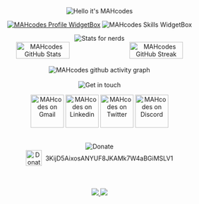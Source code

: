 <div align="center">
<img src="https://readme-typing-svg.demolab.com?font=Poppins&pause=1000&duration=4000&color=00C6FF&center=true&width=435&repeat=false&lines=%F0%9F%91%8B+Hey%2C+it's+MAH.codes!+%F0%9F%91%8B" alt="Hello it's MAHcodes" />

<a href="https://github.com/MAHcodes"><img src="https://github-widgetbox.vercel.app/api/profile?username=MAHcodes&amp;theme=darkmode&amp;data=followers,repositories,stars,commits" alt="MAHcodes Profile WidgetBox"></a>
<img src="https://github-widgetbox.vercel.app/api/skills?languages=html,css,sass,tailwind,js,ts,react,next,go,git,firebase,linux,bash,lua&amp;theme=darkmode" alt="MAHcodes Skills WidgetBox">

<img src="https://readme-typing-svg.demolab.com?font=Poppins&pause=1000&duration=4000&color=00C6FF&center=true&width=435&repeat=false&lines=%F0%9F%93%88+Stats+for+nerds+%F0%9F%93%88" alt="Stats for nerds" />

<div style="display:flex;">
    <img width="49%" src="https://github-readme-stats.vercel.app/api?username=MAHcodes&show_icons=true&theme=dark&bg_color=161c1c&hide_border=true&icon_color=00c6ff&title_color=00c6ff&border_radius=16" alt="MAHcodes GitHub Stats">
    <span style="display:inline-block;width:2%"></span>
    <img width="49%" src="https://streak-stats.demolab.com/?user=MAHcodes&theme=dark&background=161c1c&hide_border=true&border_radius=16&ring=00c6ff&fire=00c6ff&currStreakLabel=00c6ff" alt="MAHcodes GitHub Streak">
</div>
<br>

<img src="https://github-readme-activity-graph.cyclic.app/graph?username=MAHcodes&amp;theme=xcode&amp;bg_color=161c1c&amp;point=00c6ff&amp;line=caf0ff&amp;color=e4e6eb&amp;title_color=e4e6eb&amp;hide_border=true&amp;radius=16" alt="MAHcodes github activity graph">

<br>
<br>

<img src="https://readme-typing-svg.demolab.com?font=Poppins&pause=1000&duration=4000&color=00C6FF&center=true&width=435&repeat=false&lines=%F0%9F%A4%9D+Get+in+touch!+%F0%9F%A4%9D" alt="Get in touch" />

<a href="mailto:mahdotcodes@gmail.com"><img width="75" src="https://media4.giphy.com/media/mHzd6Y8fz1pW1JcfXR/200w.webp?cid=ecf05e47hsrlbsl1zm0w72gijhzk11tg0djsf119lcejgz2w&ep=v1_stickers_search&rid=200w.webp&ct=s" alt="MAHcodes on Gmail"></a>
<a href="https://www.linkedin.com/in/mah-codes-66b0671b7/"><img width="75" src="https://user-images.githubusercontent.com/74038190/235294012-0a55e343-37ad-4b0f-924f-c8431d9d2483.gif" alt="MAHcodes on Linkedin"></a>
<a href="https://twitter.com/MAHcodes"><img width="75" src="https://media0.giphy.com/media/N7sG50flbD9pS/200w.webp?cid=ecf05e470rfdhac0jdai71d7fmgumyjy5h2gvc9xivot96yx&ep=v1_stickers_search&rid=200w.webp&ct=s" alt="MAHcodes on Twitter"></a>
<a href=https://discord.com/users/404595695195258880><img width="75" src="https://user-images.githubusercontent.com/74038190/235294015-47144047-25ab-417c-af1b-6746820a20ff.gif" alt="MAHcodes on Discord"></a>

<br>


<img src="https://readme-typing-svg.demolab.com?font=Poppins&pause=1000&duration=4000&color=00C6FF&center=true&width=235&repeat=false&lines=%E2%82%BF+Donate+%E2%82%BF+" alt="Donate" />
<br>

<div align="center" style="display:flex;align-items:center;gap:0.5rem;justify-content:center;">
<img width="36" src="https://media2.giphy.com/media/dt1GOk4LEoZRfE4AqW/200w.webp?cid=ecf05e476e7s4a1tjhfjvegr54gaf66zq97ncfqc849maz7a&ep=v1_stickers_search&rid=200w.webp&ct=s" alt="Donate bitcoin">
3KijD5AixosANYUF8JKAMk7W4aBGiMSLV1
</div>

<br>
<br>

<img src="https://user-images.githubusercontent.com/74038190/212744287-14f66c13-5458-40dc-9244-8ff533fc8f4a.gif" alt="">

<br>
<br>

<a href="https://github.com/MAHcodes/ReactJS">
<img src="https://github-readme-stats.vercel.app/api/pin/?username=MAHcodes&repo=ReactJS&theme=dark&bg_color=161c1c&hide_border=true&icon_color=00c6ff&border_radius=16&show_owner=true">
</a>
<a href="https://github.com/MAHcodes/lets_go">
<img src="https://github-readme-stats.vercel.app/api/pin/?username=MAHcodes&repo=lets_go&theme=dark&bg_color=161c1c&hide_border=true&icon_color=00c6ff&border_radius=16&show_owner=true">
</a>

</div>
